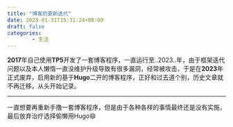 ```yaml
---
title: "博客的更新迭代"
date: 2023-01-31T15:31:24+08:00
draft: false
categories: 
        - 生活 
---
```


<b>2017</b>年自己使用<b>TP5</b>开发了一套博客程序，一直运行至..2023..年，由于框架迭代问题以及本人懒惰一直没维护升级导致有很多漏洞，经常被攻击，于是在<b>2023</b>年正式废弃，启用新的基于<b>Hugo</b>二开的博客程序，正好和过去道个别，历史文章就不再迁移，从头开始记录。

---

一直想要再重新手撸一套博客程序，但是由于各种各样的事情最终还是没有实施，最后放弃治疗选择偷懒用Hugo😄
